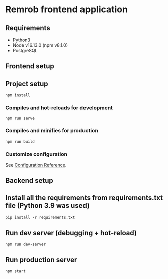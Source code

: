# Remrob frontend application

## Requirements

* Python3
* Node v16.13.0 (npm v8.1.0)
* PostgreSQL

## Frontend setup

## Project setup
```
npm install
```

### Compiles and hot-reloads for development
```
npm run serve
```

### Compiles and minifies for production
```
npm run build
```

### Customize configuration
See [Configuration Reference](https://cli.vuejs.org/config/).


## Backend setup

## Install all the requirements from requirements.txt file (Python 3.9 was used)
```
pip install -r requirements.txt
```

## Run dev server (debugging + hot-reload)
```
npm run dev-server
```

## Run production server
```
npm start
```